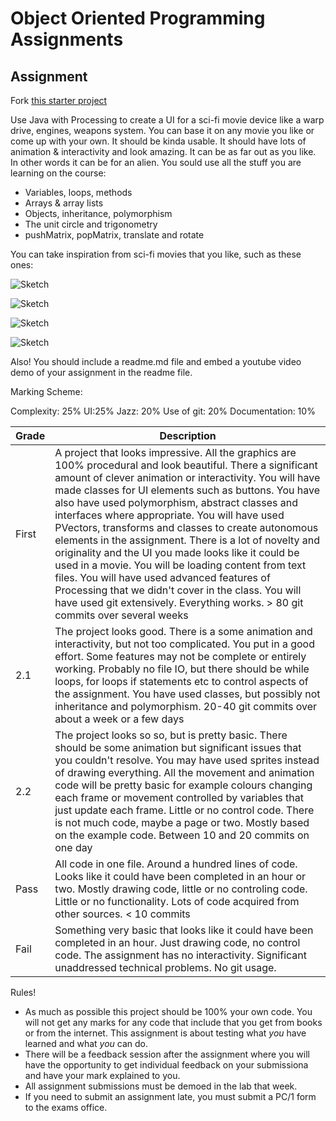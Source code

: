 # Object Oriented Programming Assignments
## Assignment

Fork [this starter project](https://github.com/skooter500/SciFiUI)

Use Java with Processing to create a UI for a sci-fi movie device like a warp drive, engines, weapons system. You can base it on any movie you like or come up with your own. It should be kinda usable. It should have lots of animation & interactivity and look amazing. It can be as far out as you like. In other words it can be for an alien. You sould use all the stuff you are learning on the course:

- Variables, loops, methods
- Arrays & array lists
- Objects, inheritance, polymorphism
- The unit circle and trigonometry
- pushMatrix, popMatrix, translate and rotate

You can take inspiration from sci-fi movies that you like, such as these ones:

![Sketch](https://github.com/skooter500/OOP-2017-2018/tree/master/images/ui1.png)

![Sketch](https://github.com/skooter500/OOP-2017-2018/tree/master/images/ui2.png)

![Sketch](https://github.com/skooter500/OOP-2017-2018/tree/master/images/ui3.png)

![Sketch](https://github.com/skooter500/OOP-2017-2018/tree/master/images/ui4.png)

Also! You should include a readme.md file and embed a youtube video demo of your assignment in the readme file.

Marking Scheme:

Complexity: 25% UI:25% Jazz: 20% Use of git: 20% Documentation: 10%

| Grade | Description |
| ------|-------------|
| First | A project that looks impressive. All the graphics are 100% procedural and look beautiful. There a significant amount of clever animation or interactivity. You will have made classes for UI elements such as buttons. You have also have used polymorphism, abstract classes and interfaces where appropriate. You will have used PVectors, transforms and classes to create autonomous elements in the assignment. There is a lot of novelty and originality and the UI you made looks like it could be used in a movie. You will be loading content from text files. You will have used advanced features of Processing that we didn't cover in the class. You will have used git extensively. Everything works. > 80 git commits over several weeks|
| 2.1 | The project looks good. There is a some animation and interactivity, but not too complicated. You put in a good effort. Some features may not be complete or entirely working. Probably no file IO, but there should be while loops, for loops if statements etc to control aspects of the assignment. You have used classes, but possibly not inheritance and polymorphism. 20-40 git commits over about a week or a few days |
| 2.2 | The project looks so so, but is pretty basic. There should be some animation but significant issues that you couldn't resolve. You may have used sprites instead of drawing everything. All the movement and animation code will be pretty basic for example colours changing each frame or movement controlled by variables that just update each frame. Little or no control code. There is not much code, maybe a page or two. Mostly based on the example code. Between 10 and 20 commits on one day |
| Pass | All code in one file. Around a hundred lines of code. Looks like it could have been completed in an hour or two. Mostly drawing code, little or no controling code. Little or no functionality. Lots of code acquired from other sources. < 10 commits |
| Fail | Something very basic that looks like it could have been completed in an hour. Just drawing code, no control code. The assignment has no interactivity. Significant unaddressed technical problems. No git usage.  |

Rules!

- As much as possible this project should be 100% your own code. You will not get any marks for any code that include that you get from books or from the internet. This assignment is about testing what *you* have learned and what *you* can do.
- There will be a feedback session after the assignment where you will have the opportunity to get individual feedback on your submissiona and have your mark explained to you.
- All assignment submissions must be demoed in the lab that week.
- If you need to submit an assignment late, you must submit a PC/1 form to the exams office.
